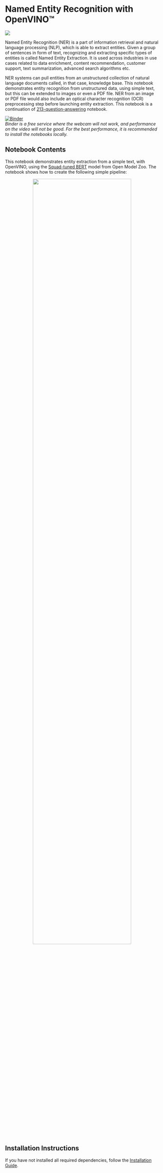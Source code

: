 # Named Entity Recognition with OpenVINO™

![](https://user-images.githubusercontent.com/33627846/169470030-0370963e-6ad8-49e3-be7a-f02a2c677733.gif)

Named Entity Recognition (NER) is a part of information retrieval and natural language processing (NLP), which is able to extract entities. Given a group of sentences in form of text, recognizing and extracting specific types of entities is called Named Entity Extraction. It is used across industries in use cases related to data enrichment, content recommendation, customer support, text summarization, advanced search algorithms etc.

NER systems can pull entities from an unstructured collection of natural language documents called, in that case, knowledge base. This notebook  demonstrates entity recognition from unstructured data, using simple text, but this can be extended to images or even a PDF file. NER from an image or PDF file would also include an optical character recognition (OCR) preprocessing step before launching entity extraction. This notebook is a continuation of [213-question-answering](https://github.com/openvinotoolkit/openvino_notebooks/tree/204-nlp-document-inference/notebooks/213-question-answering) notebook.

[![Binder](https://mybinder.org/badge_logo.svg)](https://mybinder.org/v2/gh/openvinotoolkit/openvino_notebooks/HEAD?filepath=notebooks%2F204-named-entity-recognition%2F204-named-entity-recognition.ipynb)<br> *Binder is a free service where the webcam will not work, and performance on the video will not be good. For the best performance, it is recommended to install the notebooks locally.*

## Notebook Contents

This notebook demonstrates entity extraction from a simple text, with OpenVINO, using the [Squad-tuned BERT](https://github.com/openvinotoolkit/open_model_zoo/tree/master/models/intel/bert-small-uncased-whole-word-masking-squad-int8-0002) model from Open Model Zoo. The notebook shows how to create the following simple pipeline:

<p align="center" width="100%">
    <img width="80%" src="https://user-images.githubusercontent.com/33627846/169458895-c418c7aa-9cec-41f0-b393-e9d756cf8fe4.png"> 
</p>


## Installation Instructions

If you have not installed all required dependencies, follow the [Installation Guide](../../README.md).